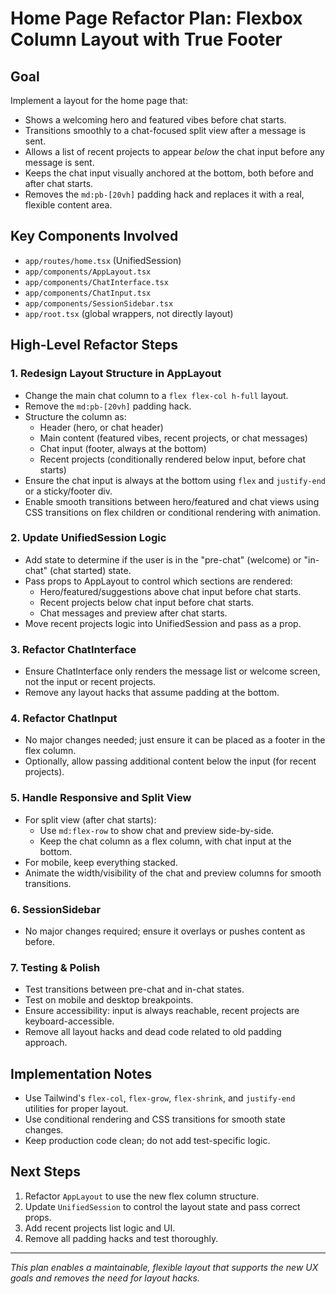 # Home Page Refactor Plan: Flexbox Column Layout with True Footer

## Goal
Implement a layout for the home page that:
- Shows a welcoming hero and featured vibes before chat starts.
- Transitions smoothly to a chat-focused split view after a message is sent.
- Allows a list of recent projects to appear _below_ the chat input before any message is sent.
- Keeps the chat input visually anchored at the bottom, both before and after chat starts.
- Removes the `md:pb-[20vh]` padding hack and replaces it with a real, flexible content area.

## Key Components Involved
- `app/routes/home.tsx` (UnifiedSession)
- `app/components/AppLayout.tsx`
- `app/components/ChatInterface.tsx`
- `app/components/ChatInput.tsx`
- `app/components/SessionSidebar.tsx`
- `app/root.tsx` (global wrappers, not directly layout)

## High-Level Refactor Steps

### 1. **Redesign Layout Structure in AppLayout**
- Change the main chat column to a `flex flex-col h-full` layout.
- Remove the `md:pb-[20vh]` padding hack.
- Structure the column as:
  - Header (hero, or chat header)
  - Main content (featured vibes, recent projects, or chat messages)
  - Chat input (footer, always at the bottom)
  - Recent projects (conditionally rendered below input, before chat starts)
- Ensure the chat input is always at the bottom using `flex` and `justify-end` or a sticky/footer div.
- Enable smooth transitions between hero/featured and chat views using CSS transitions on flex children or conditional rendering with animation.

### 2. **Update UnifiedSession Logic**
- Add state to determine if the user is in the "pre-chat" (welcome) or "in-chat" (chat started) state.
- Pass props to AppLayout to control which sections are rendered:
  - Hero/featured/suggestions above chat input before chat starts.
  - Recent projects below chat input before chat starts.
  - Chat messages and preview after chat starts.
- Move recent projects logic into UnifiedSession and pass as a prop.

### 3. **Refactor ChatInterface**
- Ensure ChatInterface only renders the message list or welcome screen, not the input or recent projects.
- Remove any layout hacks that assume padding at the bottom.

### 4. **Refactor ChatInput**
- No major changes needed; just ensure it can be placed as a footer in the flex column.
- Optionally, allow passing additional content below the input (for recent projects).

### 5. **Handle Responsive and Split View**
- For split view (after chat starts):
  - Use `md:flex-row` to show chat and preview side-by-side.
  - Keep the chat column as a flex column, with chat input at the bottom.
- For mobile, keep everything stacked.
- Animate the width/visibility of the chat and preview columns for smooth transitions.

### 6. **SessionSidebar**
- No major changes required; ensure it overlays or pushes content as before.

### 7. **Testing & Polish**
- Test transitions between pre-chat and in-chat states.
- Test on mobile and desktop breakpoints.
- Ensure accessibility: input is always reachable, recent projects are keyboard-accessible.
- Remove all layout hacks and dead code related to old padding approach.

## Implementation Notes
- Use Tailwind's `flex-col`, `flex-grow`, `flex-shrink`, and `justify-end` utilities for proper layout.
- Use conditional rendering and CSS transitions for smooth state changes.
- Keep production code clean; do not add test-specific logic.

## Next Steps
1. Refactor `AppLayout` to use the new flex column structure.
2. Update `UnifiedSession` to control the layout state and pass correct props.
3. Add recent projects list logic and UI.
4. Remove all padding hacks and test thoroughly.

---

_This plan enables a maintainable, flexible layout that supports the new UX goals and removes the need for layout hacks._
